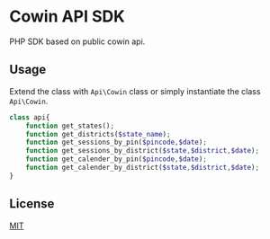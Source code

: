 # Cowin API SDK

PHP SDK based on public cowin api.

## Usage

Extend the class with ```Api\Cowin``` class or simply instantiate the class ```Api\Cowin```.
```php
class api{
    function get_states();
    function get_districts($state_name);
    function get_sessions_by_pin($pincode,$date);
    function get_sessions_by_district($state,$district,$date);
    function get_calender_by_pin($pincode,$date);
    function get_calender_by_district($state,$district,$date);
}


```


## License
[MIT](https://choosealicense.com/licenses/mit/)
